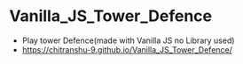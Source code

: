 # Vanilla_JS_Tower_Defence
 - Play tower Defence(made with Vanilla JS no Library used)
 - https://chitranshu-9.github.io/Vanilla_JS_Tower_Defence/
